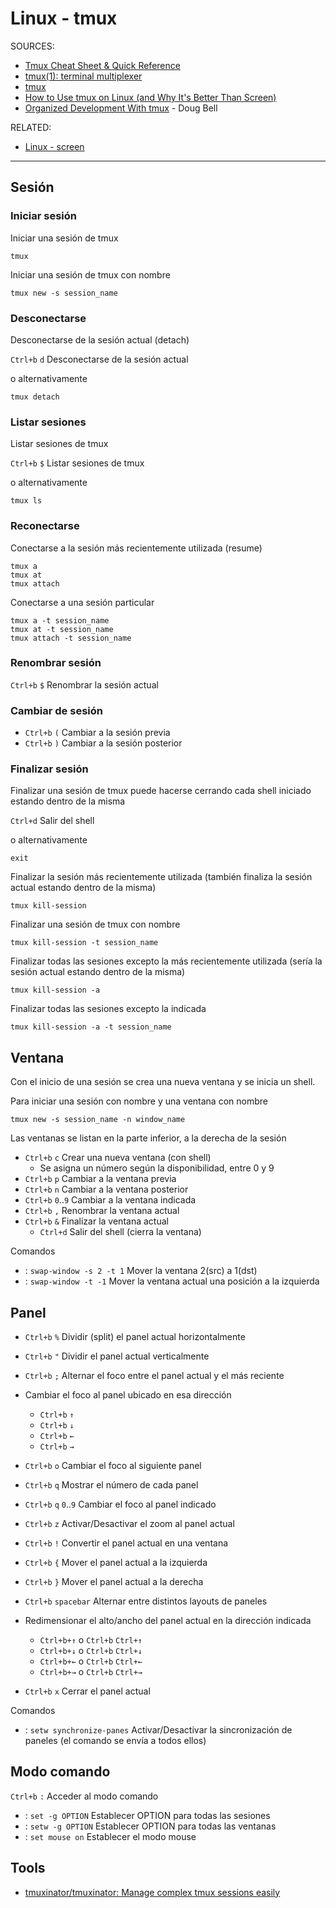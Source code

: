 # Linux - tmux

SOURCES:

- [Tmux Cheat Sheet & Quick Reference](https://tmuxcheatsheet.com/)
- [tmux(1): terminal multiplexer](https://linux.die.net/man/1/tmux)
- [tmux](https://hpc.nmsu.edu/discovery/tutorials/tmux/)
- [How to Use tmux on Linux (and Why It's Better Than Screen)](https://www.howtogeek.com/671422/how-to-use-tmux-on-linux-and-why-its-better-than-screen/)
- [Organized Development With tmux](https://www.youtube.com/watch?v=o7Dg1kmjhfQ) - Doug Bell

RELATED:

- [Linux - screen](Linux-screen.md)

---

## Sesión

### Iniciar sesión

Iniciar una sesión de tmux

```shell
tmux
```

Iniciar una sesión de tmux con nombre

```shell
tmux new -s session_name
```

### Desconectarse

Desconectarse de la sesión actual (detach)

`Ctrl+b` `d` Desconectarse de la sesión actual

o alternativamente

```shell
tmux detach
```

### Listar sesiones

Listar sesiones de tmux

`Ctrl+b` `$` Listar sesiones de tmux

o alternativamente

```shell
tmux ls
```

### Reconectarse

Conectarse a la sesión más recientemente utilizada (resume)

```shell
tmux a
tmux at
tmux attach
```

Conectarse a una sesión particular

```shell
tmux a -t session_name
tmux at -t session_name
tmux attach -t session_name
```

### Renombrar sesión

`Ctrl+b` `$` Renombrar la sesión actual

### Cambiar de sesión

- `Ctrl+b` `(` Cambiar a la sesión previa
- `Ctrl+b` `)` Cambiar a la sesión posterior

### Finalizar sesión

Finalizar una sesión de tmux puede hacerse cerrando cada shell iniciado estando dentro de la misma

`Ctrl+d` Salir del shell

o alternativamente

```shell
exit
```

Finalizar la sesión más recientemente utilizada (también finaliza la sesión actual estando dentro de la misma)

```shell
tmux kill-session
```

Finalizar una sesión de tmux con nombre

```shell
tmux kill-session -t session_name
```

Finalizar todas las sesiones excepto la más recientemente utilizada (sería la sesión actual estando dentro de la misma)

```shell
tmux kill-session -a
```

Finalizar todas las sesiones excepto la indicada

```shell
tmux kill-session -a -t session_name
```

## Ventana

Con el inicio de una sesión se crea una nueva ventana y se inicia un shell.

Para iniciar una sesión con nombre y una ventana con nombre

```shell
tmux new -s session_name -n window_name
```

Las ventanas se listan en la parte inferior, a la derecha de la sesión

- `Ctrl+b` `c` Crear una nueva ventana (con shell)
    - Se asigna un número según la disponibilidad, entre 0 y 9
- `Ctrl+b` `p` Cambiar a la ventana previa
- `Ctrl+b` `n` Cambiar a la ventana posterior
- `Ctrl+b` `0`..`9` Cambiar a la ventana indicada
- `Ctrl+b` `,` Renombrar la ventana actual
- `Ctrl+b` `&` Finalizar la ventana actual
    - `Ctrl+d` Salir del shell (cierra la ventana)

Comandos

- : `swap-window -s 2 -t 1` Mover la ventana 2(src) a 1(dst)
- : `swap-window -t -1` Mover la ventana actual una posición a la izquierda

## Panel

- `Ctrl+b` `%` Dividir (split) el panel actual horizontalmente
- `Ctrl+b` `"` Dividir el panel actual verticalmente

- `Ctrl+b` `;` Alternar el foco entre el panel actual y el más reciente
- Cambiar el foco al panel ubicado en esa dirección
    - `Ctrl+b` `↑`
    - `Ctrl+b` `↓`
    - `Ctrl+b` `←`
    - `Ctrl+b` `→` 
- `Ctrl+b` `o` Cambiar el foco al siguiente panel
- `Ctrl+b` `q` Mostrar el número de cada panel
- `Ctrl+b` `q` `0`..`9` Cambiar el foco al panel indicado
- `Ctrl+b` `z` Activar/Desactivar el zoom al panel actual

- `Ctrl+b` `!` Convertir el panel actual en una ventana

- `Ctrl+b` `{` Mover el panel actual a la izquierda
- `Ctrl+b` `}` Mover el panel actual a la derecha
- `Ctrl+b` `spacebar` Alternar entre distintos layouts de paneles

- Redimensionar el alto/ancho del panel actual en la dirección indicada
    - `Ctrl+b+↑` o `Ctrl+b` `Ctrl+↑`
    - `Ctrl+b+↓` o `Ctrl+b` `Ctrl+↓`
    - `Ctrl+b+←` o `Ctrl+b` `Ctrl+←`
    - `Ctrl+b+→` o `Ctrl+b` `Ctrl+→`

- `Ctrl+b` `x` Cerrar el panel actual

Comandos

- : `setw synchronize-panes` Activar/Desactivar la sincronización de paneles (el comando se envía a todos ellos)

## Modo comando

`Ctrl+b` `:` Acceder al modo comando

- : `set -g OPTION` Establecer OPTION para todas las sesiones
- : `setw -g OPTION` Establecer OPTION para todas las ventanas
- : `set mouse on` Establecer el modo mouse

## Tools

- [tmuxinator/tmuxinator: Manage complex tmux sessions easily](https://github.com/tmuxinator/tmuxinator)
